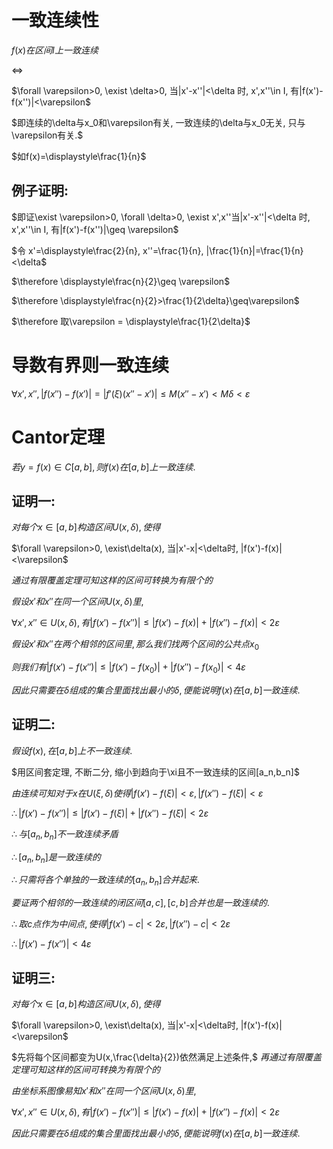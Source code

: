 # 一致连续性

$f(x)在区间I上一致连续$

$\Leftrightarrow$

$\forall \varepsilon>0, \exist \delta>0, 当|x'-x''|<\delta 时, x',x''\in I, 有|f(x')-f(x'')|<\varepsilon$

$即连续的\delta与x_0和\varepsilon有关, 一致连续的\delta与x_0无关, 只与\varepsilon有关.$

$如f(x)=\displaystyle\frac{1}{n}$

## 例子证明:

$即证\exist \varepsilon>0, \forall \delta>0, \exist x',x''当|x'-x''|<\delta 时, x',x''\in I, 有|f(x')-f(x'')|\geq \varepsilon$

$令 x'=\displaystyle\frac{2}{n}, x''=\frac{1}{n}, |\frac{1}{n}|=\frac{1}{n}<\delta$

$\therefore \displaystyle\frac{n}{2}\geq \varepsilon$

$\therefore \displaystyle\frac{n}{2}>\frac{1}{2\delta}\geq\varepsilon$

$\therefore 取\varepsilon = \displaystyle\frac{1}{2\delta}$

# 导数有界则一致连续

$\forall x',x'', |f(x'')-f(x')|=|f'(\xi)(x''-x')|\leq M(x''-x')<M\delta<\varepsilon$

# Cantor定理

$若y=f(x)\in C[a,b], 则f(x)在[a,b]上一致连续.$

## 证明一:

$对每个x\in [a,b]构造区间U(x,\delta), 使得$

$\forall \varepsilon>0, \exist\delta(x), 当|x'-x|<\delta时, |f(x')-f(x)|<\varepsilon$

$通过有限覆盖定理可知这样的区间可转换为有限个的$

$假设x'和x''在同一个区间U(x,\delta)里,$

$\forall x',x''\in U(x,\delta), 有|f(x')-f(x'')|\leq |f(x')-f(x)|+|f(x'')-f(x)|<2\varepsilon$

$假设x'和x''在两个相邻的区间里, 那么我们找两个区间的公共点x_0$

$则我们有|f(x')-f(x'')|\leq |f(x') - f(x_0)|+|f(x'')-f(x_0)|<4\varepsilon$

$因此只需要在\delta 组成的集合里面找出最小的\delta, 便能说明f(x)在[a,b]一致连续.$

## 证明二:

$假设f(x), 在[a, b]上不一致连续.$

$用区间套定理, 不断二分, 缩小到趋向于\xi且不一致连续的区间[a_n,b_n]$

$由连续可知对于x在U(\xi,\delta)使得|f(x')-f(\xi)|<\varepsilon,|f(x'')-f(\xi)|<\varepsilon$

$\therefore |f(x')-f(x'')|\leq |f(x')-f(\xi)|+|f(x'')-f(\xi)|<2\varepsilon$

$\therefore 与[a_n, b_n]不一致连续矛盾$

$\therefore [a_n, b_n]是一致连续的$

$\therefore 只需将各个单独的一致连续的[a_n, b_n]合并起来.$

$要证两个相邻的一致连续的闭区间[a,c],[c,b]合并也是一致连续的.$

$\therefore 取c点作为中间点, 使得|f(x')-c|<2\varepsilon,|f(x'')-c|<2\varepsilon$

$\therefore |f(x')-f(x'')|<4\varepsilon$

## 证明三:

$对每个x\in [a,b]构造区间U(x,\delta), 使得$

$\forall \varepsilon>0, \exist\delta(x), 当|x'-x|<\delta时, |f(x')-f(x)|<\varepsilon$

$先将每个区间都变为U(x,\frac{\delta}{2})依然满足上述条件,$
$再通过有限覆盖定理可知这样的区间可转换为有限个的$

$由坐标系图像易知x'和x''在同一个区间U(x,\delta)里,$

$\forall x',x''\in U(x,\delta), 有|f(x')-f(x'')|\leq |f(x')-f(x)|+|f(x'')-f(x)|<2\varepsilon$

$因此只需要在\delta 组成的集合里面找出最小的\delta, 便能说明f(x)在[a,b]一致连续.$